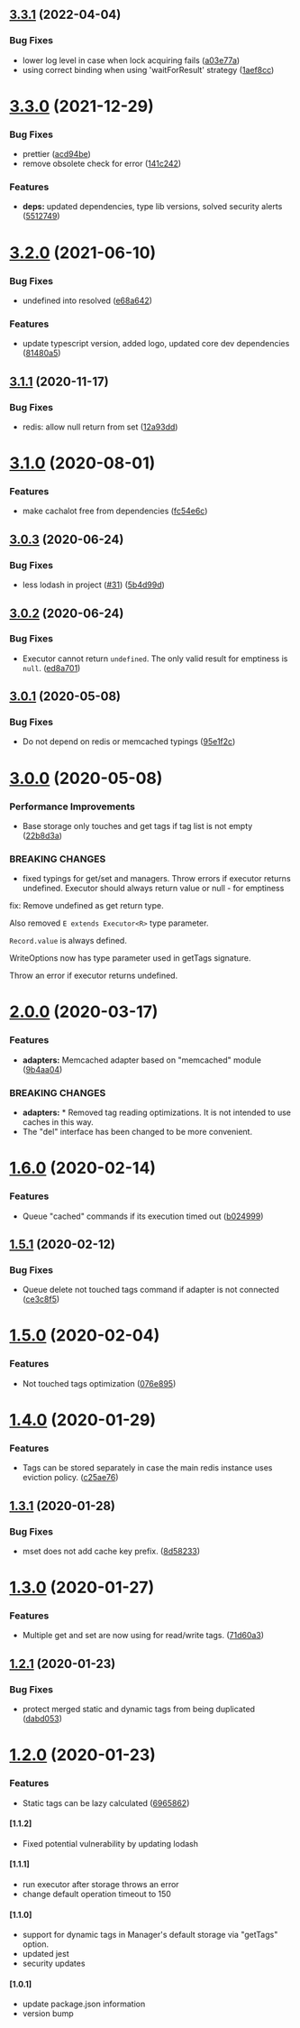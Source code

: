 ## [3.3.1](https://github.com/Tinkoff/cachalot/compare/v3.3.0...v3.3.1) (2022-04-04)


### Bug Fixes

* lower log level in case when lock acquiring fails ([a03e77a](https://github.com/Tinkoff/cachalot/commit/a03e77a68f52a2f10325fc6ef96d74b127b0a64b))
* using correct binding when using 'waitForResult' strategy ([1aef8cc](https://github.com/Tinkoff/cachalot/commit/1aef8ccec89751dae6c6cc4be869d79e5151755a))

# [3.3.0](https://github.com/Tinkoff/cachalot/compare/v3.2.0...v3.3.0) (2021-12-29)


### Bug Fixes

* prettier ([acd94be](https://github.com/Tinkoff/cachalot/commit/acd94bee08fb7795ef01b83bef1c3104f3a5ec52))
* remove obsolete check for error ([141c242](https://github.com/Tinkoff/cachalot/commit/141c242c8dc1292122b9705ec16c4d8247bb8fcb))


### Features

* **deps:** updated dependencies, type lib versions, solved security alerts ([5512749](https://github.com/Tinkoff/cachalot/commit/5512749eb64a43ae9eb81015d5719e0e187bdb8e))

# [3.2.0](https://github.com/Tinkoff/cachalot/compare/v3.1.1...v3.2.0) (2021-06-10)


### Bug Fixes

* undefined into resolved ([e68a642](https://github.com/Tinkoff/cachalot/commit/e68a642af56a757ceaa713ef36e6e584d8028cac))


### Features

* update typescript version, added logo, updated core dev dependencies ([81480a5](https://github.com/Tinkoff/cachalot/commit/81480a5b2c6a4c97b3f1ce91500e32e01f2fcdd6))

## [3.1.1](https://github.com/Tinkoff/cachalot/compare/v3.1.0...v3.1.1) (2020-11-17)


### Bug Fixes

* redis: allow null return from set ([12a93dd](https://github.com/Tinkoff/cachalot/commit/12a93dd))

# [3.1.0](https://github.com/Tinkoff/cachalot/compare/v3.0.3...v3.1.0) (2020-08-01)


### Features

* make cachalot free from dependencies ([fc54e6c](https://github.com/Tinkoff/cachalot/commit/fc54e6c))

## [3.0.3](https://github.com/Tinkoff/cachalot/compare/v3.0.2...v3.0.3) (2020-06-24)


### Bug Fixes

* less lodash in project ([#31](https://github.com/Tinkoff/cachalot/issues/31)) ([5b4d99d](https://github.com/Tinkoff/cachalot/commit/5b4d99d))

## [3.0.2](https://github.com/Tinkoff/cachalot/compare/v3.0.1...v3.0.2) (2020-06-24)


### Bug Fixes

* Executor cannot return `undefined`. The only valid result for emptiness is `null`. ([ed8a701](https://github.com/Tinkoff/cachalot/commit/ed8a701))

## [3.0.1](https://github.com/Tinkoff/cachalot/compare/v3.0.0...v3.0.1) (2020-05-08)


### Bug Fixes

* Do not depend on redis or memcached typings ([95e1f2c](https://github.com/Tinkoff/cachalot/commit/95e1f2c))

# [3.0.0](https://github.com/Tinkoff/cachalot/compare/v2.0.0...v3.0.0) (2020-05-08)


### Performance Improvements

* Base storage only touches and get tags if tag list is not empty ([22b8d3a](https://github.com/Tinkoff/cachalot/commit/22b8d3a))


### BREAKING CHANGES

* fixed typings for get/set and managers. Throw errors if executor returns undefined. Executor should always return value or null - for emptiness

fix: Remove undefined as get return type.

Also removed `E extends Executor<R>` type parameter.

`Record.value` is always defined.

WriteOptions now has type parameter used in getTags signature.

Throw an error if executor returns undefined.

# [2.0.0](https://github.com/Tinkoff/cachalot/compare/v1.6.0...v2.0.0) (2020-03-17)


### Features

* **adapters:** Memcached adapter based on "memcached" module ([9b4aa04](https://github.com/Tinkoff/cachalot/commit/9b4aa04))


### BREAKING CHANGES

* **adapters:** * Removed tag reading optimizations. It is not intended to use caches in this way.
* The "del" interface has been changed to be more convenient.

# [1.6.0](https://github.com/Tinkoff/cachalot/compare/v1.5.1...v1.6.0) (2020-02-14)


### Features

* Queue "cached" commands if its execution timed out ([b024999](https://github.com/Tinkoff/cachalot/commit/b024999))

## [1.5.1](https://github.com/Tinkoff/cachalot/compare/v1.5.0...v1.5.1) (2020-02-12)


### Bug Fixes

* Queue delete not touched tags command if adapter is not connected ([ce3c8f5](https://github.com/Tinkoff/cachalot/commit/ce3c8f5))

# [1.5.0](https://github.com/Tinkoff/cachalot/compare/v1.4.0...v1.5.0) (2020-02-04)


### Features

* Not touched tags optimization ([076e895](https://github.com/Tinkoff/cachalot/commit/076e895))

# [1.4.0](https://github.com/Tinkoff/cachalot/compare/v1.3.1...v1.4.0) (2020-01-29)


### Features

* Tags can be stored separately in case the main redis instance uses eviction policy. ([c25ae76](https://github.com/Tinkoff/cachalot/commit/c25ae76))

## [1.3.1](https://github.com/Tinkoff/cachalot/compare/v1.3.0...v1.3.1) (2020-01-28)


### Bug Fixes

* mset does not add cache key prefix. ([8d58233](https://github.com/Tinkoff/cachalot/commit/8d58233))

# [1.3.0](https://github.com/Tinkoff/cachalot/compare/v1.2.1...v1.3.0) (2020-01-27)


### Features

* Multiple get and set are now using for read/write tags. ([71d60a3](https://github.com/Tinkoff/cachalot/commit/71d60a3))

## [1.2.1](https://github.com/Tinkoff/cachalot/compare/v1.2.0...v1.2.1) (2020-01-23)


### Bug Fixes

* protect merged static and dynamic tags from being duplicated ([dabd053](https://github.com/Tinkoff/cachalot/commit/dabd053))

# [1.2.0](https://github.com/Tinkoff/cachalot/compare/v1.1.2...v1.2.0) (2020-01-23)


### Features

* Static tags can be lazy calculated ([6965862](https://github.com/Tinkoff/cachalot/commit/6965862))

#### [1.1.2]
- Fixed potential vulnerability by updating lodash

#### [1.1.1]
- run executor after storage throws an error
- change default operation timeout to 150

#### [1.1.0]
- support for dynamic tags in Manager's default storage via "getTags" option.
- updated jest
- security updates

#### [1.0.1]
- update package.json information
- version bump
